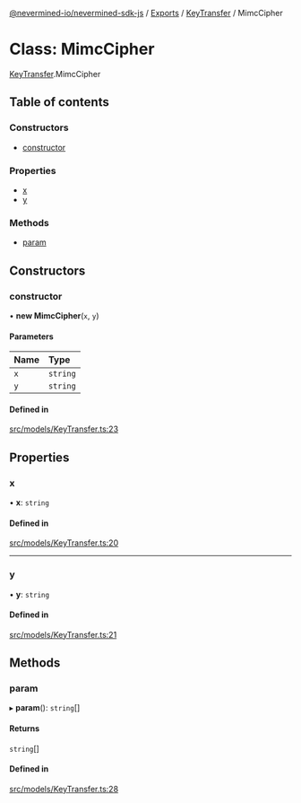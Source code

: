 [@nevermined-io/nevermined-sdk-js](../README.md) / [Exports](../modules.md) / [KeyTransfer](../modules/KeyTransfer.md) / MimcCipher

# Class: MimcCipher

[KeyTransfer](../modules/KeyTransfer.md).MimcCipher

## Table of contents

### Constructors

- [constructor](KeyTransfer.MimcCipher.md#constructor)

### Properties

- [x](KeyTransfer.MimcCipher.md#x)
- [y](KeyTransfer.MimcCipher.md#y)

### Methods

- [param](KeyTransfer.MimcCipher.md#param)

## Constructors

### constructor

• **new MimcCipher**(`x`, `y`)

#### Parameters

| Name | Type |
| :------ | :------ |
| `x` | `string` |
| `y` | `string` |

#### Defined in

[src/models/KeyTransfer.ts:23](https://github.com/nevermined-io/sdk-js/blob/7ffb970/src/models/KeyTransfer.ts#L23)

## Properties

### x

• **x**: `string`

#### Defined in

[src/models/KeyTransfer.ts:20](https://github.com/nevermined-io/sdk-js/blob/7ffb970/src/models/KeyTransfer.ts#L20)

___

### y

• **y**: `string`

#### Defined in

[src/models/KeyTransfer.ts:21](https://github.com/nevermined-io/sdk-js/blob/7ffb970/src/models/KeyTransfer.ts#L21)

## Methods

### param

▸ **param**(): `string`[]

#### Returns

`string`[]

#### Defined in

[src/models/KeyTransfer.ts:28](https://github.com/nevermined-io/sdk-js/blob/7ffb970/src/models/KeyTransfer.ts#L28)
